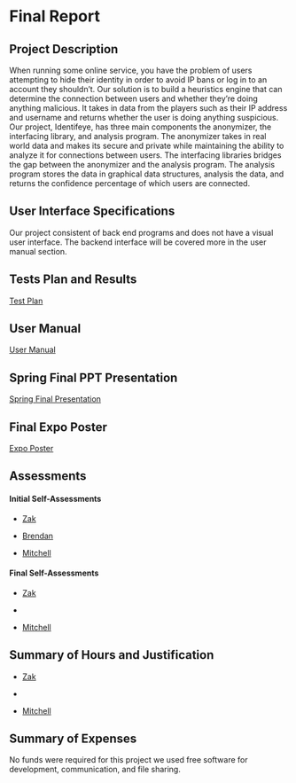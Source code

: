 ﻿# Final Report
## Project Description 
When running some online service, you have the problem of users attempting to hide their identity in order to avoid IP bans or log in to an account they shouldn’t. Our solution is to build a heuristics engine that can determine the connection between users and whether they’re doing anything malicious. It takes in data from the players such as their IP address and username and returns whether the user is doing anything suspicious.
Our project, Identifeye, has three main components the anonymizer, the interfacing library, and analysis program. The anonymizer takes in real world data and makes its secure and private while maintaining the ability to analyze it for connections between users. The interfacing libraries bridges the gap between the anonymizer and the analysis program. The analysis program stores the data in graphical data structures, analysis the data, and returns the confidence percentage of which users are connected. 

## User Interface Specifications 
Our project consistent of back end programs and does not have a visual user interface. The backend interface will be covered more in the user manual section.  

## Tests Plan and Results 
[Test Plan](../Test%20Plan.pdf)

## User Manual 
[User Manual](../User_documentation.md)

## Spring Final PPT Presentation 
[Spring Final Presentation](../Spring_final_Presentation.pdf)

## Final Expo Poster 
[Expo Poster](../Poster_identifeye.pdf)

## Assessments
####  Initial Self-Assessments 
* [Zak](../Assignment%203/fahey.md)

* [Brendan](../Assignment%203/FisherAssignment3.pdf)

* [Mitchell](../Assignment%203/haas_assignment_3.md)

#### Final Self-Assessments
* [Zak](self_assessment_fahey.md)

* 

* [Mitchell](self_assessment%20_haas.pdf)

## Summary of Hours and Justification 
* [Zak](effort_matrix_fahey.md)

*

* [Mitchell](effort_matrix_haas.md)

## Summary of Expenses 
No funds were required for this project we used free software for development, communication, and file sharing. 

